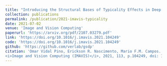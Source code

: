 ```yaml
---
title: "Introducing the Structural Bases of Typicality Effects in Deep Learning"
collection: publications
permalink: /publication/2021-imavis-typicality
date: 2021-07-02
venue: 'Image and Vision Computing'
paperurl: 'https://arxiv.org/pdf/2107.03279.pdf'
link: 'https://doi.org/10.1016/j.imavis.2021.104249'
code: 'https://doi.org/10.1016/j.imavis.2021.104249' 
github: 'https://github.com/verlab/gsdp'
citation: 'Omar Vidal Pino, Erickson R. Nascimento, Mario F.M. Campos. &quot;Introducing the structural bases of typicality effects in deep learning.&quot; 
<i>Image and Vision Computing (IMAVIS)</i>, 2021, 113, p.104249, doi: 10.1016/j.imavis.2021.104249.'
---
```






<!-- The contents above will be part of a list of publications, if the user clicks the link for the publication than the contents of section will be rendered as a full page, allowing you to provide more information about the paper for the reader. When publications are displayed as a single page, the contents of the above "citation" field will automatically be included below this section in a smaller font. -->